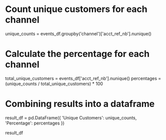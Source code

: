 # Count unique customers for each channel
unique_counts = events_df.groupby('channel')['acct_ref_nb'].nunique()

# Calculate the percentage for each channel
total_unique_customers = events_df['acct_ref_nb'].nunique()
percentages = (unique_counts / total_unique_customers) * 100

# Combining results into a dataframe
result_df = pd.DataFrame({
    'Unique Customers': unique_counts,
    'Percentage': percentages
})

result_df
